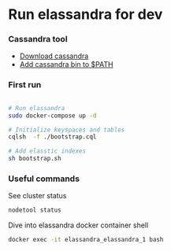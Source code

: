 # Run elassandra for dev

### Cassandra tool

* [Download cassandra](http://cassandra.apache.org/download/ )
* [Add cassandra bin to $PATH](https://stackoverflow.com/questions/29944484/how-to-run-cassandra-cqlsh-from-anywhere)


### First run

```bash

# Run elassandra
sudo docker-compose up -d

# Initialize keyspaces and tables
cqlsh  -f ./bootstrap.cql

# Add elasstic indexes
sh bootstrap.sh 
```

### Useful commands

See cluster status
```bash
nodetool status
```

Dive into elassandra docker container shell
```bash
docker exec -it elassandra_elassandra_1 bash
```





